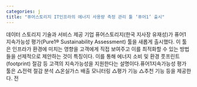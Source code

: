 ```yaml
---
categories: j
title: "퓨어스토리지 IT인프라의 에너지 사용량 측정 관리 툴 ‘퓨어1’ 출시"
---
```

데이터 스토리지 기술과 서비스 제공 기업 퓨어스토리지(한국 지사장 유재성)가 퓨어1 지속가능성 평가(Pure1® Sustainability Assessment) 툴을 새롭게 출시했다. 이 툴은 인프라가 환경에 미치는 영향을 고객에게 직접 보여주고 이를 최적화할 수 있는 방법들을 선제적으로 제안하는 것이 특징이다. 이를 통해 에너지 소비 및 환경 풋프린트(footprint) 절감 등 고객의 지속가능성을 지원한다는 설명이다.퓨어1지속가능성 평가 툴은 △전력 절감 분석 △온실가스 배출 모니터링 △평가 기능 △추천 기능 등을 제공한다. 전